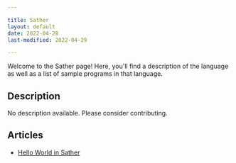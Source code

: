 ```yaml
---

title: Sather
layout: default
date: 2022-04-28
last-modified: 2022-04-29

---
```


Welcome to the Sather page! Here, you'll find a description of the language as well as a list of sample programs in that language.

## Description

No description available. Please consider contributing.

## Articles

- [Hello World in Sather](https://sampleprograms.io/projects/hello-world/sather)